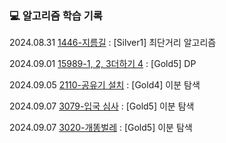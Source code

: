 <h3>💻 알고리즘 학습 기록</h3>

2024.08.31 [1446-지름길](Baekjoon/1446.java) : [Silver1] 최단거리 알고리즘

2024.09.01 [15989-1, 2, 3더하기 4](Baekjoon/15989.java) : [Gold5] DP

2024.09.05 [2110-공유기 설치](Baekjoon/2110.py) : [Gold4] 이분 탐색

2024.09.07 [3079-입국 심사](Baekjoon/3079.java) : [Gold5] 이분 탐색

2024.09.07 [3020-개똥벌레](Baekjoon/3020.java) : [Gold5] 이분 탐색
